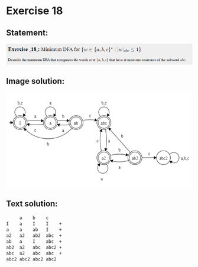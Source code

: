 # Exercise 18

## Statement:
![Statement](https://github.com/AdriCri22/Teoria-Computacion-TC-FIB/blob/main/DFA/18/Statement_18.png)

## Image solution:
![Solution](https://github.com/AdriCri22/Teoria-Computacion-TC-FIB/blob/main/DFA/18/Image_sol_18.png)

## Text solution:
         a    b    c   
    I    a    I    I    +
    a    a    ab   I    +
    a2   a2   ab2  abc  +
    ab   a    I    abc  +
    ab2  a2   abc  abc2 +
    abc  a2   abc  abc  +
    abc2 abc2 abc2 abc2
